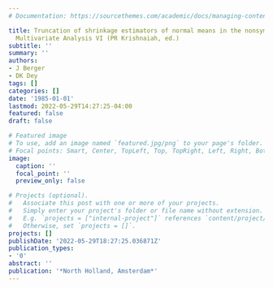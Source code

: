 ```yaml
---
# Documentation: https://sourcethemes.com/academic/docs/managing-content/

title: Truncation of shrinkage estimators of normal means in the nonsymmetric case.
  Multivariate Analysis VI (PR Krishnaiah, ed.)
subtitle: ''
summary: ''
authors:
- J Berger
- DK Dey
tags: []
categories: []
date: '1985-01-01'
lastmod: 2022-05-29T14:27:25-04:00
featured: false
draft: false

# Featured image
# To use, add an image named `featured.jpg/png` to your page's folder.
# Focal points: Smart, Center, TopLeft, Top, TopRight, Left, Right, BottomLeft, Bottom, BottomRight.
image:
  caption: ''
  focal_point: ''
  preview_only: false

# Projects (optional).
#   Associate this post with one or more of your projects.
#   Simply enter your project's folder or file name without extension.
#   E.g. `projects = ["internal-project"]` references `content/project/deep-learning/index.md`.
#   Otherwise, set `projects = []`.
projects: []
publishDate: '2022-05-29T18:27:25.036871Z'
publication_types:
- '0'
abstract: ''
publication: '*North Holland, Amsterdam*'
---
```

